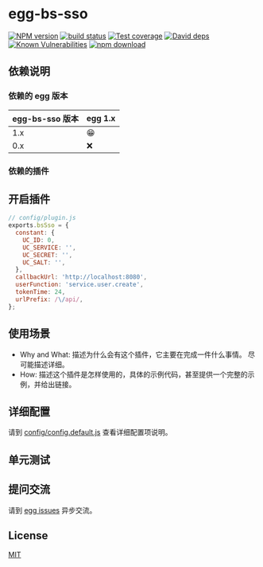 # egg-bs-sso

[![NPM version][npm-image]][npm-url]
[![build status][travis-image]][travis-url]
[![Test coverage][codecov-image]][codecov-url]
[![David deps][david-image]][david-url]
[![Known Vulnerabilities][snyk-image]][snyk-url]
[![npm download][download-image]][download-url]

[npm-image]: https://img.shields.io/npm/v/egg-bs-sso.svg?style=flat-square
[npm-url]: https://npmjs.org/package/egg-bs-sso
[travis-image]: https://img.shields.io/travis/eggjs/egg-bs-sso.svg?style=flat-square
[travis-url]: https://travis-ci.org/eggjs/egg-bs-sso
[codecov-image]: https://img.shields.io/codecov/c/github/eggjs/egg-bs-sso.svg?style=flat-square
[codecov-url]: https://codecov.io/github/eggjs/egg-bs-sso?branch=master
[david-image]: https://img.shields.io/david/eggjs/egg-bs-sso.svg?style=flat-square
[david-url]: https://david-dm.org/eggjs/egg-bs-sso
[snyk-image]: https://snyk.io/test/npm/egg-bs-sso/badge.svg?style=flat-square
[snyk-url]: https://snyk.io/test/npm/egg-bs-sso
[download-image]: https://img.shields.io/npm/dm/egg-bs-sso.svg?style=flat-square
[download-url]: https://npmjs.org/package/egg-bs-sso

<!--
Description here.
-->

## 依赖说明

### 依赖的 egg 版本

egg-bs-sso 版本 | egg 1.x
--- | ---
1.x | 😁
0.x | ❌

### 依赖的插件
<!--

如果有依赖其它插件，请在这里特别说明。如

- security
- multipart

-->

## 开启插件

```js
// config/plugin.js
exports.bsSso = {
  constant: {
    UC_ID: 0,
    UC_SERVICE: '',
    UC_SECRET: '',
    UC_SALT: '',
  },
  callbackUrl: 'http://localhost:8080',
  userFunction: 'service.user.create',
  tokenTime: 24,
  urlPrefix: /\/api/,
};

```

## 使用场景

- Why and What: 描述为什么会有这个插件，它主要在完成一件什么事情。
尽可能描述详细。
- How: 描述这个插件是怎样使用的，具体的示例代码，甚至提供一个完整的示例，并给出链接。

## 详细配置

请到 [config/config.default.js](config/config.default.js) 查看详细配置项说明。

## 单元测试

<!-- 描述如何在单元测试中使用此插件，例如 schedule 如何触发。无则省略。-->

## 提问交流

请到 [egg issues](https://github.com/eggjs/egg/issues) 异步交流。

## License

[MIT](LICENSE)
